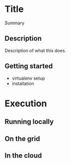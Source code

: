 # Title

Summary

## Description

Description of what this does.

## Getting started

  - virtualenv setup
  - installation

# Execution

<!-- TODO  -->

## Running locally

<!-- TODO  -->

## On the grid

<!-- TODO  -->

## In the cloud

<!-- TODO  -->

